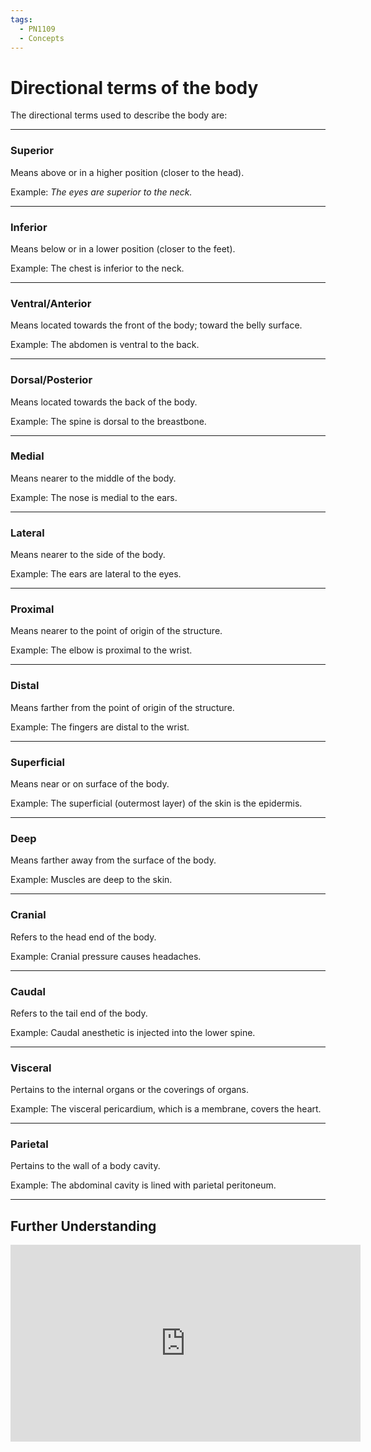 ```yaml
---
tags:
  - PN1109
  - Concepts
---
```


# Directional terms of the body

The directional terms used to describe the body are:

---

### Superior

Means above or in a higher position (closer to the head).

Example: *The eyes are superior to the neck.*

---

### Inferior

Means below or in a lower position (closer to the feet).

Example: The chest is inferior to the neck.

---

### Ventral/Anterior

Means located towards the front of the body; toward the belly surface.

Example: The abdomen is ventral to the back.

---

### Dorsal/Posterior

Means located towards the back of the body.

Example: The spine is dorsal to the breastbone.

---

### Medial

Means nearer to the middle of the body.

Example: The nose is medial to the ears.

---

### Lateral

Means nearer to the side of the body.

Example: The ears are lateral to the eyes.

---

### Proximal

Means nearer to the point of origin of the structure.

Example: The elbow is proximal to the wrist.

---

### Distal

Means farther from the point of origin of the structure.

Example: The fingers are distal to the wrist.

---

### Superficial

Means near or on surface of the body.

Example: The superficial (outermost layer) of the skin is the epidermis.

---

### Deep

Means farther away from the surface of the body.

Example: Muscles are deep to the skin.

---

### Cranial

Refers to the head end of the body.

Example: Cranial pressure causes headaches.

---

### Caudal

Refers to the tail end of the body.

Example: Caudal anesthetic is injected into the lower spine.

---

### Visceral

Pertains to the internal organs or the coverings of organs.

Example: The visceral pericardium, which is a membrane, covers the heart.

---

### Parietal

Pertains to the wall of a body cavity.

Example: The abdominal cavity is lined with parietal peritoneum.

---

## Further Understanding

<iframe width="560" height="315" src="https://www.youtube.com/embed/t6-ueqFK1IE" title="YouTube video player" frameborder="0" allow="accelerometer; autoplay; clipboard-write; encrypted-media; gyroscope; picture-in-picture" allowfullscreen></iframe>
